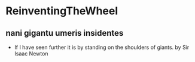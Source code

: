# ReinventingTheWheel
## nani gigantu umeris insidentes
- If I have seen further it is by standing on the shoulders of giants.
  by Sir Isaac Newton
